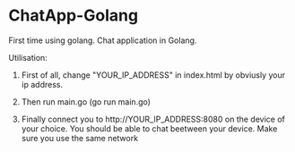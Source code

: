 # ChatApp-Golang

First time using golang.
Chat application in Golang. 

Utilisation:

1. First of all, change "YOUR_IP_ADDRESS" in index.html by obviusly your ip address. 

2. Then run main.go (go run main.go)

3. Finally connect you to http://YOUR_IP_ADDRESS:8080 on the device of your choice. You should be able to chat beetween your device. Make sure you use the same network 
